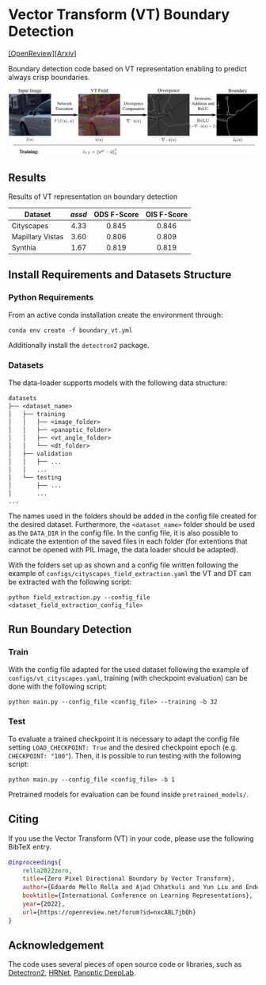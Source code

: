 # Vector Transform (VT) Boundary Detection

[[OpenReview]](https://openreview.net/forum?id=nxcABL7jbQh)[[Arxiv]](https://arxiv.org/abs/2203.08795)

Boundary detection code based on VT representation enabling to predict always crisp boundaries.

![method_fig](figs/vt_method.png)

## Results

Results of VT representation on boundary detection 

| Dataset           | *assd*        | ODS F-Score   | OIS F-Score   |
| ----------------- |:-------------:|:-------------:|:-------------:|
| Cityscapes        | 4.33          | 0.845         | 0.846         |
| Mapillary Vistas  | 3.60          | 0.806         | 0.809         |
| Synthia           | 1.67          | 0.819         | 0.819         |

## Install Requirements and Datasets Structure

### Python Requirements

From an active conda installation create the environment through:
```
conda env create -f boundary_vt.yml
```
Additionally install the `detectron2` package.

### Datasets

The data-loader supports models with the following data structure:

```
datasets
├── <dataset_name>
│   ├── training
│   │   ├── <image_folder>
│   │   ├── <panoptic_folder>
│   │   ├── <vt_angle_folder>
│   │   └── <dt_folder>
│   ├── validation
│   │   ├── ...
│   │   ...
│   └── testing
│       ├── ...
│       ...
...
```

The names used in the folders should be added in the config file created for the desired dataset.
Furthermore, the `<dataset_name>` folder should be used as the `DATA_DIR` in the config file.
In the config file, it is also possible to indicate the extention of the saved files in each folder (for extentions that cannot be opened with PIL.Image, the data loader should be adapted).

With the folders set up as shown and a config file written following the example of `configs/cityscapes_field_extraction.yaml` the VT and DT can be extracted with the following script:

```
python field_extraction.py --config_file <dataset_field_extraction_config_file>
```

## Run Boundary Detection

### Train

With the config file adapted for the used dataset following the example of `configs/vt_cityscapes.yaml`, training (with checkpoint evaluation) can be done with the following script:

```
python main.py --config_file <config_file> --training -b 32
```

### Test

To evaluate a trained checkpoint it is necessary to adapt the config file setting `LOAD_CHECKPOINT: True` and the desired checkpoint epoch (e.g. `CHECKPOINT: "100"`). Then, it is possible to run testing with the following script:

```
python main.py --config_file <config_file> -b 1
```

Pretrained models for evaluation can be found inside `pretrained_models/`.

## Citing

If you use the Vector Transform (VT) in your code, please use the following BibTeX entry.

```BibTeX
@inproceedings{
    rella2022zero,
    title={Zero Pixel Directional Boundary by Vector Transform},
    author={Edoardo Mello Rella and Ajad Chhatkuli and Yun Liu and Ender Konukoglu and Luc Van Gool},
    booktitle={International Conference on Learning Representations},
    year={2022},
    url={https://openreview.net/forum?id=nxcABL7jbQh}
}
```

## Acknowledgement

The code uses several pieces of open source code or libraries, such as [Detectron2](https://github.com/facebookresearch/detectron2), [HRNet](https://github.com/HRNet), [Panoptic DeepLab](https://github.com/bowenc0221/panoptic-deeplab).
